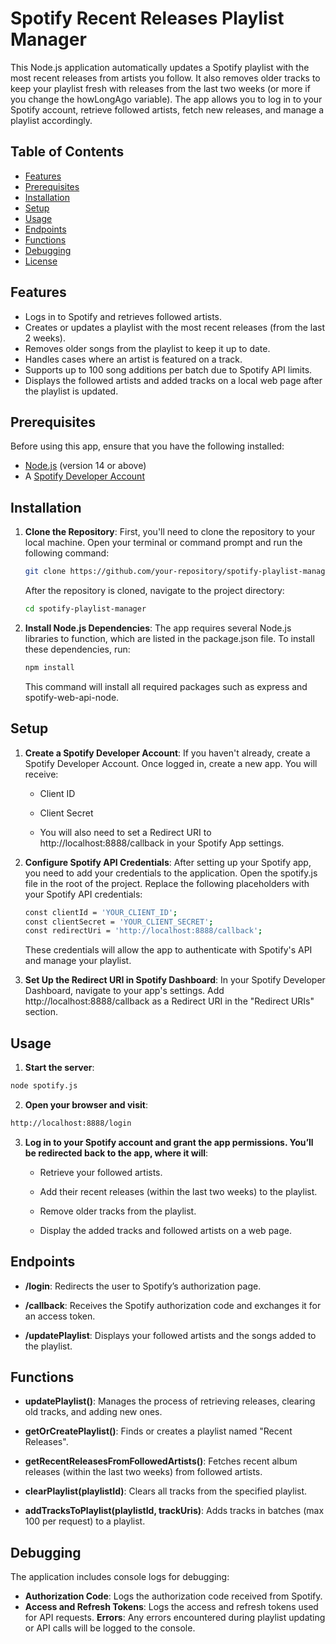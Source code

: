 # Spotify Recent Releases Playlist Manager

This Node.js application automatically updates a Spotify playlist with the most recent releases from artists you follow. It also removes older tracks to keep your playlist fresh with releases from the last two weeks (or more if you change the howLongAgo variable). The app allows you to log in to your Spotify account, retrieve followed artists, fetch new releases, and manage a playlist accordingly.

## Table of Contents
- [Features](#features)
- [Prerequisites](#prerequisites)
- [Installation](#installation)
- [Setup](#setup)
- [Usage](#usage)
- [Endpoints](#endpoints)
- [Functions](#functions)
- [Debugging](#debugging)
- [License](#license)

## Features
- Logs in to Spotify and retrieves followed artists.
- Creates or updates a playlist with the most recent releases (from the last 2 weeks).
- Removes older songs from the playlist to keep it up to date.
- Handles cases where an artist is featured on a track.
- Supports up to 100 song additions per batch due to Spotify API limits.
- Displays the followed artists and added tracks on a local web page after the playlist is updated.

## Prerequisites
Before using this app, ensure that you have the following installed:
- [Node.js](https://nodejs.org) (version 14 or above)
- A [Spotify Developer Account](https://developer.spotify.com/dashboard/login)

## Installation

1. **Clone the Repository**:
   First, you'll need to clone the repository to your local machine. Open your terminal or command prompt and run the following command:
   ```bash
   git clone https://github.com/your-repository/spotify-playlist-manager.git
   ```
   After the repository is cloned, navigate to the project directory:
   ```bash
   cd spotify-playlist-manager
   
2. **Install Node.js Dependencies**:
   The app requires several Node.js libraries to function, which are listed in the package.json file.
     To install these dependencies, run:
    ```bash
    npm install
    ```
      This command will install all required packages such as express and spotify-web-api-node.
## Setup
1. **Create a Spotify Developer Account**:
   If you haven't already, create a Spotify Developer Account. Once logged in, create a new app. You will receive:

    - Client ID

    - Client Secret

    - You will also need to set a Redirect URI to http://localhost:8888/callback in your Spotify App settings.

2. **Configure Spotify API Credentials**:
   After setting up your Spotify app, you need to add your credentials to the application.
   Open the spotify.js file in the root of the project.
   Replace the following placeholders with your Spotify API credentials:
    ```bash
    const clientId = 'YOUR_CLIENT_ID';
    const clientSecret = 'YOUR_CLIENT_SECRET';
    const redirectUri = 'http://localhost:8888/callback';
    ```
    
   These credentials will allow the app to authenticate with Spotify's API and manage your playlist.

3. **Set Up the Redirect URI in Spotify Dashboard**:
  In your Spotify Developer Dashboard, navigate to your app's settings.
  Add http://localhost:8888/callback as a Redirect URI in the "Redirect URIs" section.

## Usage
1. **Start the server**:

```bash
node spotify.js
```

2. **Open your browser and visit**:

```bash
http://localhost:8888/login
```

3. **Log in to your Spotify account and grant the app permissions. You’ll be redirected back to the app, where it will**:

   - Retrieve your followed artists.

   - Add their recent releases (within the last two weeks) to the playlist.

   - Remove older tracks from the playlist.

   - Display the added tracks and followed artists on a web page.

## Endpoints
 - **/login**: Redirects the user to Spotify’s authorization page.

 - **/callback**: Receives the Spotify authorization code and exchanges it for an access token.

 - **/updatePlaylist**: Displays your followed artists and the songs added to the playlist.

## Functions

- **updatePlaylist()**: Manages the process of retrieving releases, clearing old tracks, and adding new ones.

- **getOrCreatePlaylist()**: Finds or creates a playlist named "Recent Releases".

- **getRecentReleasesFromFollowedArtists()**: Fetches recent album releases (within the last two weeks) from followed artists.

- **clearPlaylist(playlistId)**: Clears all tracks from the specified playlist.

- **addTracksToPlaylist(playlistId, trackUris)**: Adds tracks in batches (max 100 per request) to a playlist.

## Debugging

The application includes console logs for debugging:

   - **Authorization Code**: Logs the authorization code received from Spotify.
   - **Access and Refresh Tokens**: Logs the access and refresh tokens used for API requests.
   **Errors**: Any errors encountered during playlist updating or API calls will be logged to the console.
